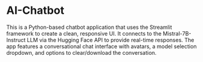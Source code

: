 # AI-Chatbot
This is a Python-based chatbot application that uses the Streamlit framework to create a clean, responsive UI. It connects to the Mistral-7B-Instruct LLM via the Hugging Face API to provide real-time responses. The app features a conversational chat interface with avatars, a model selection dropdown, and options to clear/download the conversation.

